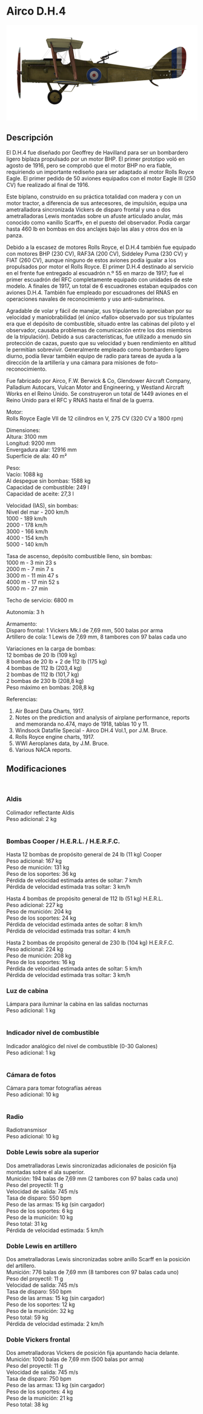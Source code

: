 # Airco D.H.4  
  
![aircodh4](../images/aircodh4.png)  
  
## Descripción  
  
El D.H.4 fue diseñado por Geoffrey de Havilland para ser un bombardero ligero biplaza propulsado por un motor BHP. El primer prototipo voló en agosto de 1916, pero se comprobó que el motor BHP no era fiable,  requiriendo un importante rediseño para ser adaptado al motor Rolls Royce Eagle. El primer pedido de 50 aviones equipados con el motor Eagle III (250 CV) fue realizado al final de 1916.  
  
Este biplano, construido en su práctica totalidad con madera y con un motor tractor, a diferencia de sus antecesores, de impulsión, equipa una ametralladora sincronizada Vickers de disparo frontal y una o dos ametralladoras Lewis montadas sobre un afuste articulado anular, más conocido como «anillo Scarff», en el puesto del observador. Podía cargar hasta 460 lb en bombas en dos anclajes bajo las alas y otros dos en la panza.  
  
Debido a la escasez de motores Rolls Royce, el D.H.4 también fue equipado con motores BHP (230 CV), RAF3A (200 CV), Siddeley Puma (230 CV) y FIAT (260 CV), aunque ninguno de estos aviones podía igualar a los propulsados por motor el Rolls Royce. El primer D.H.4 destinado al servicio en el frente fue entregado al escuadrón n.º 55 en marzo de 1917; fue el primer escuadrón del RFC completamente equipado con unidades de este modelo. A finales de 1917, un total de 6 escuadrones estaban equipados con aviones D.H.4. También fue empleado por escuadrones del RNAS en operaciones navales de reconocimiento y uso anti-submarinos.  
  
Agradable de volar y fácil de manejar, sus tripulantes lo apreciaban por su velocidad y maniobrabilidad (el único «fallo» observado por sus tripulantes era que el depósito de combustible, situado entre las cabinas del piloto y el observador, causaba problemas de comunicación entre los dos miembros de la tripulación). Debido a sus características, fue utilizado a menudo sin protección de cazas, puesto que su velocidad y buen rendimiento en altitud le permitían sobrevivir. Generalmente empleado como bombardero ligero diurno, podía llevar también equipo de radio para tareas de ayuda a la dirección de la artillería y una cámara para misiones de foto-reconocimiento.  
  
Fue fabricado por Airco, F.W. Berwick & Co, Glendower Aircraft Company, Palladium Autocars, Vulcan Motor and Engineering, y Westland Aircraft Works en el Reino Unido. Se construyeron un total de 1449 aviones en el Reino Unido para el RFC y RNAS hasta el final de la guerra.  
  
  
Motor:  
Rolls Royce Eagle VII de 12 cilindros en V, 275 CV (320 CV a 1800 rpm)  
  
Dimensiones:  
Altura: 3100 mm  
Longitud: 9200 mm  
Envergadura alar: 12916 mm  
Superficie de ala: 40 m²  
  
Peso:  
Vacío: 1088 kg  
Al despegue sin bombas: 1588 kg  
Capacidad de combustible: 249 l  
Capacidad de aceite: 27,3 l  
  
Velocidad (IAS), sin bombas:  
Nivel del mar - 200 km/h  
1000 - 189 km/h  
2000 - 178 km/h  
3000 - 166 km/h  
4000 - 154 km/h  
5000 - 140 km/h  
  
Tasa de ascenso, depósito combustible lleno, sin bombas:  
1000 m -  3 min 23 s  
2000 m -  7 min 7 s  
3000 m - 11 min 47 s  
4000 m - 17 min 52 s  
5000 m - 27 min  
  
Techo de servicio: 6800 m  
  
Autonomía: 3 h  
  
Armamento:  
Disparo frontal: 1 Vickers Mk.I de 7,69 mm, 500 balas por arma  
Artillero de cola: 1 Lewis de 7,69 mm, 8 tambores con 97 balas cada uno  
  
Variaciones en la carga de bombas:  
12 bombas de 20 lb (109 kg)  
8 bombas de 20 lb + 2 de 112 lb (175 kg)  
4 bombas de 112 lb (203,4 kg)  
2 bombas de 112 lb (101,7 kg)  
2 bombas de 230 lb (208,8 kg)  
Peso máximo en bombas: 208,8 kg  
  
Referencias:  
1) Air Board Data Charts, 1917.  
2) Notes on the prediction and analysis of airplane performance, reports and memoranda no.474, mayo de 1918, tablas 10 y 11.  
3) Windsock Datafile Special - Airco DH.4 Vol.1, por J.M. Bruce.  
4) Rolls Royce engine charts, 1917.  
5) WWI Aeroplanes data, by J.M. Bruce.  
6) Various NACA reports.  
  
## Modificaciones  
  ﻿
  
### Aldis  
  
Colimador reflectante Aldis  
Peso adicional: 2 kg  
  ﻿
  
### Bombas Cooper / H.E.R.L. / H.E.R.F.C.  
  
Hasta 12 bombas de propósito general de 24 lb (11 kg) Cooper  
Peso adicional: 167 kg  
Peso de munición: 131 kg  
Peso de los soportes: 36 kg  
Pérdida de velocidad estimada antes de soltar: 7 km/h  
Pérdida de velocidad estimada tras soltar: 3 km/h  
  
Hasta 4 bombas de propósito general de 112 lb (51 kg) H.E.R.L.  
Peso adicional: 227 kg  
Peso de munición: 204 kg  
Peso de los soportes: 24 kg  
Pérdida de velocidad estimada antes de soltar: 8 km/h  
Pérdida de velocidad estimada tras soltar: 4 km/h  
  
Hasta 2 bombas de propósito general de 230 lb (104 kg) H.E.R.F.C.  
Peso adicional: 224 kg  
Peso de munición: 208 kg  
Peso de los soportes: 16 kg  
Pérdida de velocidad estimada antes de soltar: 5 km/h  
Pérdida de velocidad estimada tras soltar: 3 km/h  ﻿
  
### Luz de cabina  
  
Lámpara para iluminar la cabina en las salidas nocturnas  
Peso adicional: 1 kg  
  ﻿
  
### Indicador nivel de combustible  
  
Indicador analógico del nivel de combustible (0-30 Galones)  
Peso adicional: 1 kg  
  ﻿
  
### Cámara de fotos  
  
Cámara para tomar fotografías aéreas  
Peso adicional: 10 kg  
  ﻿
  
### Radio  
  
Radiotransmisor  
Peso adicional: 10 kg  ﻿
  
### Doble Lewis sobre ala superior  
  
Dos ametralladoras Lewis sincronizadas adicionales de posición fija montadas sobre el ala superior.  
Munición: 194 balas de 7,69 mm (2 tambores con 97 balas cada uno)  
Peso del proyectil: 11 g  
Velocidad de salida: 745 m/s  
Tasa de disparo: 550 bpm  
Peso de las armas: 15 kg (sin cargador)  
Peso de los soportes: 6 kg  
Peso de la munición: 10 kg  
Peso total: 31 kg  
Pérdida de velocidad estimada: 5 km/h  ﻿
  
### Doble Lewis en artillero  
  
Dos ametralladoras Lewis sincronizadas sobre anillo Scarff en la posición del artillero.  
Munición: 776 balas de 7,69 mm (8 tambores con 97 balas cada uno)  
Peso del proyectil: 11 g  
Velocidad de salida: 745 m/s  
Tasa de disparo: 550 bpm  
Peso de las armas: 15 kg (sin cargador)  
Peso de los soportes: 12 kg  
Peso de la munición: 32 kg  
Peso total: 59 kg  
Pérdida de velocidad estimada: 2 km/h  ﻿
  
### Doble Vickers frontal  
  
Dos ametralladoras Vickers de posición fija apuntando hacia delante.  
Munición: 1000 balas de 7,69 mm (500 balas por arma)  
Peso del proyectil: 11 g  
Velocidad de salida: 745 m/s  
Tasa de disparo: 750 bpm  
Peso de las armas: 13 kg (sin cargador)  
Peso de los soportes: 4 kg  
Peso de la munición: 21 kg  
Peso total: 38 kg  